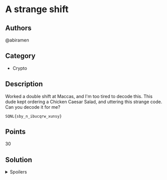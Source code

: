 # A strange shift

## Authors
@abiramen

## Category
- Crypto

## Description
Worked a double shift at Maccas, and I'm too tired to decode this. This dude kept ordering a Chicken Caesar Salad, and uttering this strange code. Can you decode it for me?

```
SQNL{sby_n_ibucqrw_xunsy}
```

## Points
30

## Solution

<details>
<summary>Spoilers</summary>

### Walkthrough
The most obvious hint here is the reference to the Caesar cipher, further confirmed by the use of the word shift. However, we could try all 26 possibilities here, and none of them would result in a coherent FLAG.

The sneakier part that you may not have caught in the wording is the 'double shift' - two different Caesar shifts were used.

One thing we can note is that we can expect the message to start with FLAG. If we try to rig a shift so that we get the first letter to be F (+13), we get:

```
FDAY{fol_a_vohpdej_khafl}
```

Interestingly, this also gets the A in the right place, giving us `F_A_`.

Shifting to get L in the second position (-5) gives us 
```
NLIG{nwt_i_dwpxlmr_spint}
```

This time, we also get the G in the right place! This suggests that there are two alternating shifts.

```
FDAY{fol_a_vohpdej_khafl}
NLIG{nwt_i_dwpxlmr_spint}
```

Taking alternating letters, we get our flag.

### Flag
FLAG{not_a_doppler_shift}
</details>
